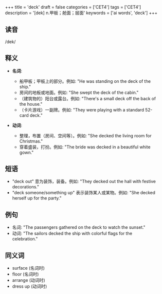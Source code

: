 +++
title = 'deck'
draft = false
categories = ['CET4']
tags = ['CET4']
description = '[dek] n.甲板；舱面；层面'
keywords = ['ai words', 'deck']
+++

## 读音
/dek/

## 释义
- **名词**:
   - 船甲板；甲板上的部分。例如: "He was standing on the deck of the ship."
   - 房间的地板或地面。例如: "She swept the deck of the cabin."
   - （建筑物的）阳台或露台。例如: "There's a small deck off the back of the house."
   - （卡片游戏）一副牌。例如: "They were playing with a standard 52-card deck."

- **动词**:
   - 整理，布置（房间、空间等）。例如: "She decked the living room for Christmas."
   - 穿着盛装，打扮。例如: "The bride was decked in a beautiful white gown."

## 短语
- "deck out" 意为装饰，装备。例如: "They decked out the hall with festive decorations."
- "deck someone/something up" 表示装饰某人或某物。例如: "She decked herself up for the party."

## 例句
- 名词: "The passengers gathered on the deck to watch the sunset."
- 动词: "The sailors decked the ship with colorful flags for the celebration."

## 同义词
- surface (名词时)
- floor (名词时)
- arrange (动词时)
- dress up (动词时)
